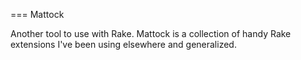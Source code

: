 === Mattock

Another tool to use with Rake.  Mattock is a collection of handy Rake extensions I've been using elsewhere and generalized.
